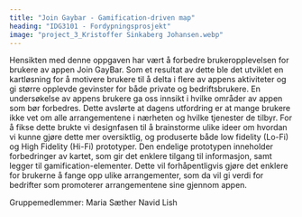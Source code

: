 ```yaml
---
title: "Join Gaybar - Gamification-driven map"
heading: "IDG3101 - Fordypningsprosjekt"
image: "project_3_Kristoffer Sinkaberg Johansen.webp"
---
```


Hensikten med denne oppgaven har vært å forbedre brukeropplevelsen for brukere av appen Join GayBar. Som et resultat av dette ble det utviklet en kartløsning for å motivere brukere til å delta i flere av appens aktiviteter og gi større opplevde gevinster for både private og bedriftsbrukere. En undersøkelse av appens brukere ga oss innsikt i hvilke områder av appen som bør forbedres. Dette avslørte at dagens utfordring er at mange brukere ikke vet om alle arrangementene i nærheten og hvilke tjenester de tilbyr. For å fikse dette brukte vi designfasen til å brainstorme ulike ideer om hvordan vi kunne gjøre dette mer oversiktlig, og produserte både low fidelity (Lo-Fi) og High Fidelity (Hi-Fi) prototyper. Den endelige prototypen inneholder forbedringer av kartet, som gir det enklere tilgang til informasjon, samt legger til gamification-elementer. Dette vil forhåpentligvis gjøre det enklere for brukerne å fange opp ulike arrangementer, som da vil gi verdi for bedrifter som promoterer arrangementene sine gjennom appen.

Gruppemedlemmer:
Maria Sæther
Navid Lish
